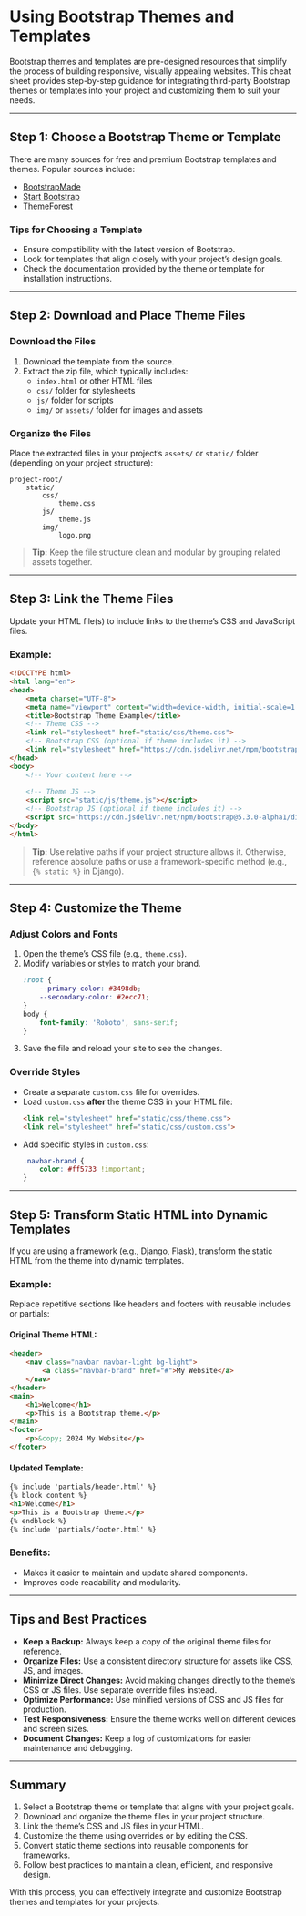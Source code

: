 # Using Bootstrap Themes and Templates

Bootstrap themes and templates are pre-designed resources that simplify the process of building responsive, visually appealing websites. This cheat sheet provides step-by-step guidance for integrating third-party Bootstrap themes or templates into your project and customizing them to suit your needs.

---

## Step 1: Choose a Bootstrap Theme or Template

There are many sources for free and premium Bootstrap templates and themes. Popular sources include:
- [BootstrapMade](https://bootstrapmade.com/)
- [Start Bootstrap](https://startbootstrap.com/)
- [ThemeForest](https://themeforest.net/)

### Tips for Choosing a Template
- Ensure compatibility with the latest version of Bootstrap.
- Look for templates that align closely with your project’s design goals.
- Check the documentation provided by the theme or template for installation instructions.

---

## Step 2: Download and Place Theme Files

### Download the Files
1. Download the template from the source.
2. Extract the zip file, which typically includes:
    - `index.html` or other HTML files
    - `css/` folder for stylesheets
    - `js/` folder for scripts
    - `img/` or `assets/` folder for images and assets

### Organize the Files
Place the extracted files in your project’s `assets/` or `static/` folder (depending on your project structure):

```
project-root/
    static/
        css/
            theme.css
        js/
            theme.js
        img/
            logo.png
```

> **Tip:** Keep the file structure clean and modular by grouping related assets together.

---

## Step 3: Link the Theme Files

Update your HTML file(s) to include links to the theme’s CSS and JavaScript files.

### Example:
```html
<!DOCTYPE html>
<html lang="en">
<head>
    <meta charset="UTF-8">
    <meta name="viewport" content="width=device-width, initial-scale=1.0">
    <title>Bootstrap Theme Example</title>
    <!-- Theme CSS -->
    <link rel="stylesheet" href="static/css/theme.css">
    <!-- Bootstrap CSS (optional if theme includes it) -->
    <link rel="stylesheet" href="https://cdn.jsdelivr.net/npm/bootstrap@5.3.0-alpha1/dist/css/bootstrap.min.css">
</head>
<body>
    <!-- Your content here -->
    
    <!-- Theme JS -->
    <script src="static/js/theme.js"></script>
    <!-- Bootstrap JS (optional if theme includes it) -->
    <script src="https://cdn.jsdelivr.net/npm/bootstrap@5.3.0-alpha1/dist/js/bootstrap.bundle.min.js"></script>
</body>
</html>
```

> **Tip:** Use relative paths if your project structure allows it. Otherwise, reference absolute paths or use a framework-specific method (e.g., `{% static %}` in Django).

---

## Step 4: Customize the Theme

### Adjust Colors and Fonts
1. Open the theme’s CSS file (e.g., `theme.css`).
2. Modify variables or styles to match your brand.
   ```css
   :root {
       --primary-color: #3498db;
       --secondary-color: #2ecc71;
   }
   body {
       font-family: 'Roboto', sans-serif;
   }
   ```
3. Save the file and reload your site to see the changes.

### Override Styles
- Create a separate `custom.css` file for overrides.
- Load `custom.css` **after** the theme CSS in your HTML file:
   ```html
   <link rel="stylesheet" href="static/css/theme.css">
   <link rel="stylesheet" href="static/css/custom.css">
   ```
- Add specific styles in `custom.css`:
   ```css
   .navbar-brand {
       color: #ff5733 !important;
   }
   ```

---

## Step 5: Transform Static HTML into Dynamic Templates

If you are using a framework (e.g., Django, Flask), transform the static HTML from the theme into dynamic templates.

### Example:
Replace repetitive sections like headers and footers with reusable includes or partials:

#### Original Theme HTML:
```html
<header>
    <nav class="navbar navbar-light bg-light">
        <a class="navbar-brand" href="#">My Website</a>
    </nav>
</header>
<main>
    <h1>Welcome</h1>
    <p>This is a Bootstrap theme.</p>
</main>
<footer>
    <p>&copy; 2024 My Website</p>
</footer>
```

#### Updated Template:
```html
{% include 'partials/header.html' %}
{% block content %}
<h1>Welcome</h1>
<p>This is a Bootstrap theme.</p>
{% endblock %}
{% include 'partials/footer.html' %}
```

### Benefits:
- Makes it easier to maintain and update shared components.
- Improves code readability and modularity.

---

## Tips and Best Practices

- **Keep a Backup:** Always keep a copy of the original theme files for reference.
- **Organize Files:** Use a consistent directory structure for assets like CSS, JS, and images.
- **Minimize Direct Changes:** Avoid making changes directly to the theme’s CSS or JS files. Use separate override files instead.
- **Optimize Performance:** Use minified versions of CSS and JS files for production.
- **Test Responsiveness:** Ensure the theme works well on different devices and screen sizes.
- **Document Changes:** Keep a log of customizations for easier maintenance and debugging.

---

## Summary

1. Select a Bootstrap theme or template that aligns with your project goals.
2. Download and organize the theme files in your project structure.
3. Link the theme’s CSS and JS files in your HTML.
4. Customize the theme using overrides or by editing the CSS.
5. Convert static theme sections into reusable components for frameworks.
6. Follow best practices to maintain a clean, efficient, and responsive design.

With this process, you can effectively integrate and customize Bootstrap themes and templates for your projects.
